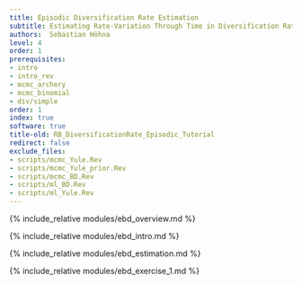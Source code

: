 ```yaml
---
title: Episodic Diversification Rate Estimation
subtitle: Estimating Rate-Variation Through Time in Diversification Rates
authors:  Sebastian Höhna
level: 4
order: 1
prerequisites:
- intro
- intro_rev
- mcmc_archery
- mcmc_binomial
- div/simple
order: 1
index: true
software: true
title-old: RB_DiversificationRate_Episodic_Tutorial
redirect: false
exclude_files:
- scripts/mcmc_Yule.Rev
- scripts/mcmc_Yule_prior.Rev
- scripts/mcmc_BD.Rev
- scripts/ml_BD.Rev
- scripts/ml_Yule.Rev
---
```


{% include_relative modules/ebd_overview.md %}

{% include_relative modules/ebd_intro.md %}


{% include_relative modules/ebd_estimation.md %}

{% include_relative modules/ebd_exercise_1.md %}
